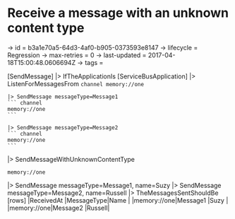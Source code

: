 # Receive a message with an unknown content type

-> id = b3a1e70a5-64d3-4af0-b905-0373593e8147
-> lifecycle = Regression
-> max-retries = 0
-> last-updated = 2017-04-18T15:00:48.0606694Z
-> tags = 

[SendMessage]
|> IfTheApplicationIs
    [ServiceBusApplication]
    |> ListenForMessagesFrom
    ``` channel
    memory://one
    ```

    |> SendMessage messageType=Message1
    ``` channel
    memory://one
    ```

    |> SendMessage messageType=Message2
    ``` channel
    memory://one
    ```


|> SendMessageWithUnknownContentType
``` address
memory://one
```

|> SendMessage messageType=Message1, name=Suzy
|> SendMessage messageType=Message2, name=Russell
|> TheMessagesSentShouldBe
    [rows]
    |ReceivedAt                 |MessageType|Name   |
    |memory://one|Message1   |Suzy   |
    |memory://one|Message2   |Russell|

~~~
